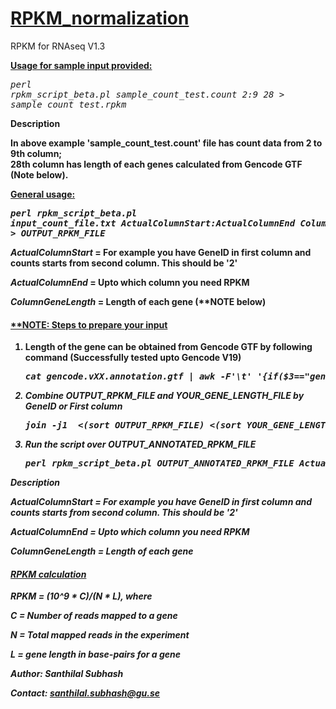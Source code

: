 <h1><u>RPKM_normalization</u></h1>


RPKM for RNAseq V1.3

<b><u>Usage for sample input provided:</u></b> <br><pre><i>perl rpkm_script_beta.pl sample_count_test.count 2:9 28 > sample_count_test.rpkm</i></pre>

<b>Description<b>
<p>In above example 'sample_count_test.count' file has count data from 2 to 9th column;<br> 28th column has length of each genes calculated from Gencode GTF (Note below).</p>

<b><u>General usage:</u></b> <br><pre><i>perl rpkm_script_beta.pl input_count_file.txt ActualColumnStart:ActualColumnEnd ColumnGeneLength > OUTPUT_RPKM_FILE </i></pre>


<i>ActualColumnStart</i> = For example you have GeneID in first column and counts starts from second column. This should be '2'

<i>ActualColumnEnd</i> = Upto which column you need RPKM

<i>ColumnGeneLength</i> = Length of each gene (**NOTE below)





<h4><u>**NOTE: Steps to prepare your input</u></h4>

<ol>
<li>Length of the gene can be obtained from Gencode GTF by following command (Successfully tested upto Gencode V19)</li>

<pre><i>cat gencode.vXX.annotation.gtf | awk -F'\t' '{if($3=="gene") {split($9,a,";"); print a[1]"\t"$5-$4};}' | sed 's/[gene_id |"|]//g' > YOUR_GENE_LENGTH_FILE<i></pre>


<li>Combine OUTPUT_RPKM_FILE and YOUR_GENE_LENGTH_FILE by GeneID or First column</li>

<pre><i>join -j1  &lt;(sort OUTPUT_RPKM_FILE) &lt;(sort YOUR_GENE_LENGTH_FILE) &gt; OUTPUT_ANNOTATED_RPKM_FILE</i></pre>

<li>Run the script over OUTPUT_ANNOTATED_RPKM_FILE</li>

<pre><i>perl rpkm_script_beta.pl OUTPUT_ANNOTATED_RPKM_FILE ActualColumnStart:ActualColumnEnd ColumnGeneLength</i></pre>

</ol>

<b>Description</b>

<i>ActualColumnStart</i> = For example you have GeneID in first column and counts starts from second column. This should be '2'

<i>ActualColumnEnd</i> = Upto which column you need RPKM

<i>ColumnGeneLength</i> = Length of each gene




<h4><u>RPKM calculation</u></h4>


RPKM = (10^9 * C)/(N * L), where

C = Number of reads mapped to a gene

N = Total mapped reads in the experiment

L = gene length in base-pairs for a gene


Author: Santhilal Subhash

Contact: santhilal.subhash@gu.se

